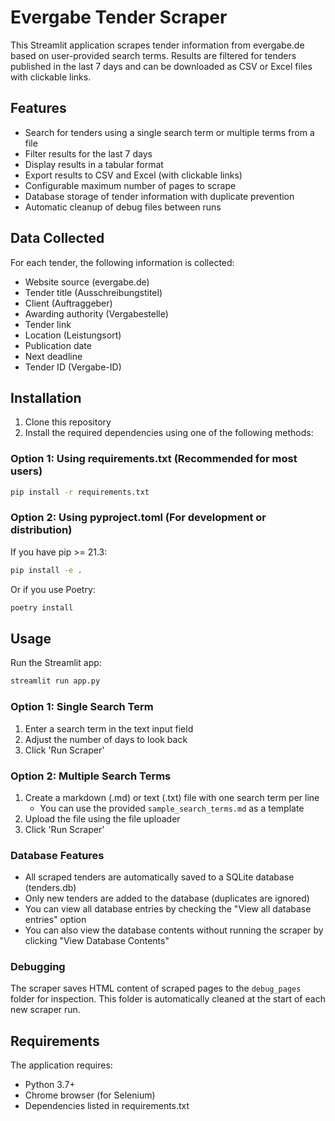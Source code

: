 # Evergabe Tender Scraper

This Streamlit application scrapes tender information from evergabe.de based on user-provided search terms. Results are filtered for tenders published in the last 7 days and can be downloaded as CSV or Excel files with clickable links.

## Features

- Search for tenders using a single search term or multiple terms from a file
- Filter results for the last 7 days
- Display results in a tabular format
- Export results to CSV and Excel (with clickable links)
- Configurable maximum number of pages to scrape
- Database storage of tender information with duplicate prevention
- Automatic cleanup of debug files between runs

## Data Collected

For each tender, the following information is collected:

- Website source (evergabe.de)
- Tender title (Ausschreibungstitel)
- Client (Auftraggeber)
- Awarding authority (Vergabestelle)
- Tender link
- Location (Leistungsort)
- Publication date
- Next deadline
- Tender ID (Vergabe-ID)

## Installation

1. Clone this repository
2. Install the required dependencies using one of the following methods:

### Option 1: Using requirements.txt (Recommended for most users)

```bash
pip install -r requirements.txt
```

### Option 2: Using pyproject.toml (For development or distribution)

If you have pip >= 21.3:

```bash
pip install -e .
```

Or if you use Poetry:

```bash
poetry install
```

## Usage

Run the Streamlit app:

```bash
streamlit run app.py
```

### Option 1: Single Search Term

1. Enter a search term in the text input field
2. Adjust the number of days to look back
3. Click 'Run Scraper'

### Option 2: Multiple Search Terms

1. Create a markdown (.md) or text (.txt) file with one search term per line
   - You can use the provided `sample_search_terms.md` as a template
2. Upload the file using the file uploader
3. Click 'Run Scraper'

### Database Features

- All scraped tenders are automatically saved to a SQLite database (tenders.db)
- Only new tenders are added to the database (duplicates are ignored)
- You can view all database entries by checking the "View all database entries" option
- You can also view the database contents without running the scraper by clicking "View Database Contents"

### Debugging

The scraper saves HTML content of scraped pages to the `debug_pages` folder for inspection. This folder is automatically cleaned at the start of each new scraper run.

## Requirements

The application requires:

- Python 3.7+
- Chrome browser (for Selenium)
- Dependencies listed in requirements.txt
